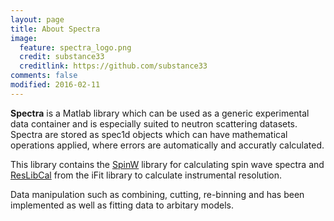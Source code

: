 ```yaml
---
layout: page
title: About Spectra
image:
  feature: spectra_logo.png
  credit: substance33
  creditlink: https://github.com/substance33
comments: false
modified: 2016-02-11
---
```


**Spectra** is a Matlab library which can be used as a generic experimental data container and is especially suited to neutron scattering datasets. Spectra are stored as spec1d objects which can have mathematical operations applied, where errors are automatically and accuratly calculated.

This library contains the [SpinW](https://www.github.com/tsdev/spinw) library for calculating spin wave spectra and [ResLibCal](https://www.github.com/McStasMcXtrace/iFit) from the iFit library to calculate instrumental resolution.

Data manipulation such as combining, cutting, re-binning and has been implemented as well as fitting data to arbitary models.
